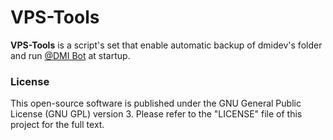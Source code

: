 # VPS-Tools
**VPS-Tools** is a script's set that enable automatic backup of dmidev's folder and run [@DMI Bot](https://github.com/UNICT-DMI/Telegram-DMI-Bot) at startup.

### License
This open-source software is published under the GNU General Public License (GNU GPL) version 3. Please refer to the "LICENSE" file of this project for the full text.